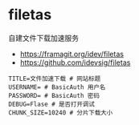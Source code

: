 # filetas

自建文件下载加速服务

- https://framagit.org/idev/filetas
- https://github.com/idevsig/filetas

```
TITLE=文件加速下载 # 网站标题
USERNAME= # BasicAuth 用户名
PASSWORD= # BasicAuth 密码
DEBUG=Flase # 是否打开调试
CHUNK_SIZE=10240 # 分片下载大小
```
